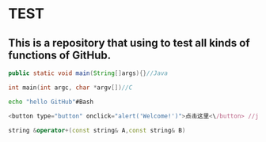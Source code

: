 TEST
===========================
This is a repository that using to test all kinds of functions of GitHub.
---------------------------

```Java
public static void main(String[]args){}//Java
```
```c
int main(int argc, char *argv[])//C
```
```Bash
echo "hello GitHub"#Bash
```
```javascript
<button type="button" onclick="alert('Welcome!')">点击这里<\/button> //javascript
```
```cpp
string &operator+(const string& A,const string& B)
```

